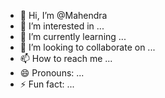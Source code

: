 - 👋 Hi, I’m @Mahendra
- 👀 I’m interested in ...
- 🌱 I’m currently learning ...
- 💞️ I’m looking to collaborate on ...
- 📫 How to reach me ...
- 😄 Pronouns: ...
- ⚡ Fun fact: ...

<!---
Let-s-Develop/Let-s-Develop is a ✨ special ✨ repository because its `README.md` (this file) appears on your GitHub profile.
You can click the Preview link to take a look at your changes.
--->
